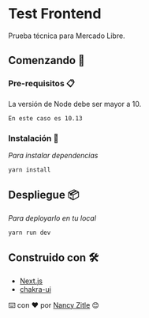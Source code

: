# Test Frontend

Prueba técnica para Mercado Libre.

## Comenzando 🚀

### Pre-requisitos 📋

La versión de Node debe ser mayor a 10.

```
En este caso es 10.13
```

### Instalación 🔧

_Para instalar dependencias_

```
yarn install
```

## Despliegue 📦

_Para deployarlo en tu local_

```
yarn run dev
```

## Construido con 🛠️

* [Next.js](https://nextjs.org/)
* [chakra-ui](https://chakra-ui.com/)

⌨️ con ❤️ por [Nancy Zitle](https://github.com/Zitle-Nancy) 😊